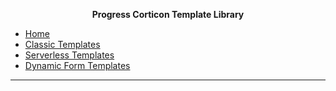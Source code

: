  **<p style="text-align: center;"> Progress Corticon Template Library</p>**


 * [Home](/)
  * [Classic Templates](classic-templates/README.md)
  * [Serverless Templates](js-templates/README.md)
  * [Dynamic Form Templates](form-templates/README.md)

---



<footer id="mb-footer"></footer>